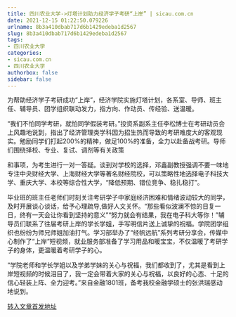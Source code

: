 ```yaml
---
title: 四川农业大学->灯塔计划助力经济学子考研“上岸” | sicau.com.cn
date: 2021-12-15 01:22:50.079226
urlname: 8b3a410dbab717d6b1429edeba1d2567
slug: 8b3a410dbab717d6b1429edeba1d2567
tags: 
- 四川农业大学
categories:
- sicau.com.cn
- 四川农业大学
authorbox: false
sidebar: false
---
```

为帮助经济学子考研成功“上岸”，经济学院实施灯塔计划，各系室、导师、班主任、辅导员、团学组织联动发力，指方向、作动员、传经验、送温暖。  

“我们不怕同学考研，就怕同学假装考研。”投资系副系主任李松博士在考研动员会上风趣地说到，指出了经济管理类学科因为招生热而导致的考研难度大的客观现实。勉励同学们打起200%的精神，做足100%的准备，全力以赴备战考研。导师们围绕择校、专业、复试、调剂等有关政策
<!--more-->
和事项，为考生进行一对一答疑。谈到对学校的选择，邓鑫副教授强调不要一味地专注中央财经大学、上海财经大学等著名财经院校，可以策略性地选择电子科技大学、重庆大学、本校等综合性大学，“降低预期、错位竞争、稳扎稳打”。

毕业班的班主任老师们时刻关注考研学子中家庭经济困难和情绪波动较大的同学，及时开展谈心谈话，给予心理疏导,做好人文关怀。“那些看似波澜不惊的日复一日，终有一天会让你看到坚持的意义”“努力就会有结果，我在电子科大等你！”辅导员们联系了往届考研上岸的学长学姐，手写明信片送上诚挚的祝福。学院团学组织也纷纷为师兄师姐加油打气。学习部举办了“经帆远航”系列考研分享会，传媒中心制作了“上岸”短视频，就业服务部准备了学习用品和暖宝宝，不仅温暖了考研学子的身体，更温暖着考研学子的心。

“学院老师和学长学姐以及学弟学妹的关心与祝福，我们都收到了，尤其是看到上岸短视频的时候泪目了，我一定会带着大家的关心与祝福，以良好的心态、十足的信心轻装上阵、全力迎考。”来自金融1801班，备考我校金融学硕士的张洪瑞感动地说到。



[转入文章首发地址](https://news.sicau.edu.cn/info/1078/66032.htm)